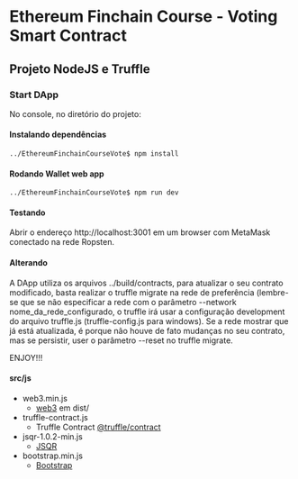 # Ethereum Finchain Course - Voting Smart Contract

## Projeto NodeJS e Truffle

### Start DApp
No console, no diretório do projeto:

#### Instalando dependências
`../EthereumFinchainCourseVote$ npm install`

#### Rodando Wallet web app
`../EthereumFinchainCourseVote$ npm run dev`

#### Testando
Abrir o endereço http://localhost:3001 em um browser com MetaMask conectado na rede Ropsten.

#### Alterando
A DApp utiliza os arquivos ../build/contracts, para atualizar o seu contrato modificado, basta realizar o truffle migrate na rede de preferência (lembre-se que se não especificar a rede com o parâmetro --network nome_da_rede_configurado, o truffle irá usar a configuração development do arquivo truffle.js (truffle-config.js para windows). Se a rede mostrar que já está atualizada, é porque não houve de fato mudanças no seu contrato, mas se persistir, user o parâmetro --reset no truffle migrate.

ENJOY!!!

#### src/js
* web3.min.js
  * [web3](https://web3js.readthedocs.io/en/v1.2.1/getting-started.html#adding-web3) em dist/
* truffle-contract.js
  * Truffle Contract [@truffle/contract](https://github.com/trufflesuite/truffle/tree/master/packages/contract)
* jsqr-1.0.2-min.js
  * [JSQR](https://www.jsqr.de/download.html)
* bootstrap.min.js
  * [Bootstrap](https://getbootstrap.com)